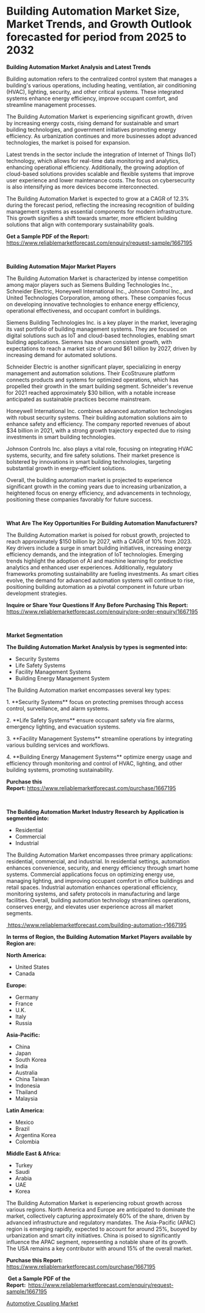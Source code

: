 <p><h1>Building Automation Market Size, Market Trends, and Growth Outlook forecasted for period from 2025 to 2032</h1></p><p><strong>Building Automation Market Analysis and Latest Trends</strong></p>
<p><p>Building automation refers to the centralized control system that manages a building's various operations, including heating, ventilation, air conditioning (HVAC), lighting, security, and other critical systems. These integrated systems enhance energy efficiency, improve occupant comfort, and streamline management processes.</p><p>The Building Automation Market is experiencing significant growth, driven by increasing energy costs, rising demand for sustainable and smart building technologies, and government initiatives promoting energy efficiency. As urbanization continues and more businesses adopt advanced technologies, the market is poised for expansion.</p><p>Latest trends in the sector include the integration of Internet of Things (IoT) technology, which allows for real-time data monitoring and analytics, enhancing operational efficiency. Additionally, the growing adoption of cloud-based solutions provides scalable and flexible systems that improve user experience and lower maintenance costs. The focus on cybersecurity is also intensifying as more devices become interconnected.</p><p>The Building Automation Market is expected to grow at a CAGR of 12.3% during the forecast period, reflecting the increasing recognition of building management systems as essential components for modern infrastructure. This growth signifies a shift towards smarter, more efficient building solutions that align with contemporary sustainability goals.</p></p>
<p><strong>Get a Sample PDF of the Report:&nbsp;</strong> <a href="https://www.reliablemarketforecast.com/enquiry/request-sample/1667195?utm_campaign=3132&utm_medium=2&utm_source=Github&utm_content=ia&utm_term=06032025&utm_id=building-automation">https://www.reliablemarketforecast.com/enquiry/request-sample/1667195</a></p>
<p>&nbsp;</p>
<p><strong>Building Automation Major Market Players</strong></p>
<p><p>The Building Automation Market is characterized by intense competition among major players such as Siemens Building Technologies Inc., Schneider Electric, Honeywell International Inc., Johnson Control Inc., and United Technologies Corporation, among others. These companies focus on developing innovative technologies to enhance energy efficiency, operational effectiveness, and occupant comfort in buildings.</p><p>Siemens Building Technologies Inc. is a key player in the market, leveraging its vast portfolio of building management systems. They are focused on digital solutions such as IoT and cloud-based technologies, enabling smart building applications. Siemens has shown consistent growth, with expectations to reach a market size of around $61 billion by 2027, driven by increasing demand for automated solutions.</p><p>Schneider Electric is another significant player, specializing in energy management and automation solutions. Their EcoStruxure platform connects products and systems for optimized operations, which has propelled their growth in the smart building segment. Schneider's revenue for 2021 reached approximately $30 billion, with a notable increase anticipated as sustainable practices become mainstream.</p><p>Honeywell International Inc. combines advanced automation technologies with robust security systems. Their building automation solutions aim to enhance safety and efficiency. The company reported revenues of about $34 billion in 2021, with a strong growth trajectory expected due to rising investments in smart building technologies.</p><p>Johnson Controls Inc. also plays a vital role, focusing on integrating HVAC systems, security, and fire safety solutions. Their market presence is bolstered by innovations in smart building technologies, targeting substantial growth in energy-efficient solutions.</p><p>Overall, the building automation market is projected to experience significant growth in the coming years due to increasing urbanization, a heightened focus on energy efficiency, and advancements in technology, positioning these companies favorably for future success.</p></p>
<p>&nbsp;</p>
<p><strong>What Are The Key Opportunities For Building Automation Manufacturers?</strong></p>
<p><p>The Building Automation market is poised for robust growth, projected to reach approximately $150 billion by 2027, with a CAGR of 10% from 2023. Key drivers include a surge in smart building initiatives, increasing energy efficiency demands, and the integration of IoT technologies. Emerging trends highlight the adoption of AI and machine learning for predictive analytics and enhanced user experiences. Additionally, regulatory frameworks promoting sustainability are fueling investments. As smart cities evolve, the demand for advanced automation systems will continue to rise, positioning building automation as a pivotal component in future urban development strategies.</p></p>
<p><strong>Inquire or Share Your Questions If Any Before Purchasing This Report:</strong> <a href="https://www.reliablemarketforecast.com/enquiry/pre-order-enquiry/1667195?utm_campaign=3132&utm_medium=2&utm_source=Github&utm_content=ia&utm_term=06032025&utm_id=building-automation">https://www.reliablemarketforecast.com/enquiry/pre-order-enquiry/1667195</a></p>
<p>&nbsp;</p>
<p><strong>Market Segmentation</strong></p>
<p><strong>The Building Automation Market Analysis by types is segmented into:</strong></p>
<p><ul><li>Security Systems</li><li>Life Safety Systems</li><li>Facility Management Systems</li><li>Building Energy Management System</li></ul></p>
<p><p>The Building Automation market encompasses several key types: </p><p>1. **Security Systems** focus on protecting premises through access control, surveillance, and alarm systems. </p><p>2. **Life Safety Systems** ensure occupant safety via fire alarms, emergency lighting, and evacuation systems. </p><p>3. **Facility Management Systems** streamline operations by integrating various building services and workflows. </p><p>4. **Building Energy Management Systems** optimize energy usage and efficiency through monitoring and control of HVAC, lighting, and other building systems, promoting sustainability.</p></p>
<p><strong>Purchase this Report:&nbsp;</strong><a href="https://www.reliablemarketforecast.com/purchase/1667195?utm_campaign=3132&utm_medium=2&utm_source=Github&utm_content=ia&utm_term=06032025&utm_id=building-automation">https://www.reliablemarketforecast.com/purchase/1667195</a></p>
<p>&nbsp;</p>
<p><strong>The Building Automation Market Industry Research by Application is segmented into:</strong></p>
<p><ul><li>Residential</li><li>Commercial</li><li>Industrial</li></ul></p>
<p><p>The Building Automation Market encompasses three primary applications: residential, commercial, and industrial. In residential settings, automation enhances convenience, security, and energy efficiency through smart home systems. Commercial applications focus on optimizing energy use, managing lighting, and improving occupant comfort in office buildings and retail spaces. Industrial automation enhances operational efficiency, monitoring systems, and safety protocols in manufacturing and large facilities. Overall, building automation technology streamlines operations, conserves energy, and elevates user experience across all market segments.</p></p>
<p><a href="https://www.reliablemarketforecast.com/building-automation-r1667195?utm_campaign=3132&utm_medium=2&utm_source=Github&utm_content=ia&utm_term=06032025&utm_id=building-automation">&nbsp;https://www.reliablemarketforecast.com/building-automation-r1667195</a></p>
<p><strong>In terms of Region, the Building Automation Market Players available by Region are:</strong></p>
<p>
    <p> <strong> North America: </strong>
        <ul>
            <li>United States</li>
            <li>Canada</li>
        </ul>
        </p> 
    <p> <strong> Europe: </strong>
        <ul>
            <li>Germany</li>
            <li>France</li>
            <li>U.K.</li>
            <li>Italy</li>
            <li>Russia</li>
        </ul>
        </p> 
    <p> <strong> Asia-Pacific: </strong>
        <ul>
            <li>China</li>
            <li>Japan</li>
            <li>South Korea</li>
            <li>India</li>
            <li>Australia</li>
            <li>China Taiwan</li>
            <li>Indonesia</li>
            <li>Thailand</li>
            <li>Malaysia</li>
        </ul>
        </p> 
    <p> <strong> Latin America: </strong>
        <ul>
            <li>Mexico</li>
            <li>Brazil</li>
            <li>Argentina Korea</li>
            <li>Colombia</li>
        </ul>
        </p> 
    <p> <strong> Middle East & Africa: </strong>
        <ul>
            <li>Turkey</li>
            <li>Saudi</li>
            <li>Arabia</li>
            <li>UAE</li>
            <li>Korea</li>
        </ul>
    </p>
    </p>
<p><p>The Building Automation Market is experiencing robust growth across various regions. North America and Europe are anticipated to dominate the market, collectively capturing approximately 60% of the share, driven by advanced infrastructure and regulatory mandates. The Asia-Pacific (APAC) region is emerging rapidly, expected to account for around 25%, buoyed by urbanization and smart city initiatives. China is poised to significantly influence the APAC segment, representing a notable share of its growth. The USA remains a key contributor with around 15% of the overall market.</p></p>
<p><strong>Purchase this Report: </strong><a href="https://www.reliablemarketforecast.com/purchase/1667195?utm_campaign=3132&utm_medium=2&utm_source=Github&utm_content=ia&utm_term=06032025&utm_id=building-automation">https://www.reliablemarketforecast.com/purchase/1667195</a></p>
<p>&nbsp;<strong>Get a Sample PDF of the Report:&nbsp;&nbsp;</strong><a href="https://www.reliablemarketforecast.com/enquiry/request-sample/1667195?utm_campaign=3132&utm_medium=2&utm_source=Github&utm_content=ia&utm_term=06032025&utm_id=building-automation">https://www.reliablemarketforecast.com/enquiry/request-sample/1667195</a></p>
<p><strong></strong></p>
<p><p><a href="https://github.com/vigoseiler/Market-Research-Report-List-1/blob/main/automotive-coupling-market.md?utm_campaign=3132&utm_medium=2&utm_source=Github&utm_content=ia&utm_term=06032025&utm_id=building-automation">Automotive Coupling Market</a></p></p>